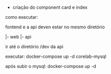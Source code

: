 - criação do component card e index

como executar:

fontend e a api deven estar no mesmo diretório

|- web
|- api

ir até o diretório /dev da api

executar: docker-compose up -d corelab-mysql

após subir o mysql: docker-compose up -d
